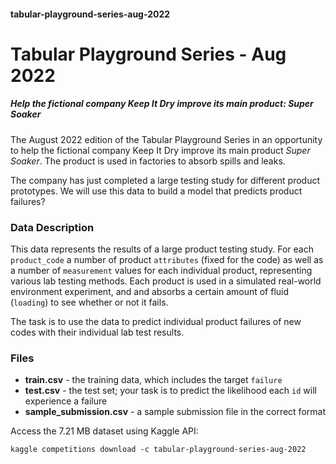 #### tabular-playground-series-aug-2022

# **Tabular Playground Series - Aug 2022**

##### Help the fictional company Keep It Dry improve its main product: Super Soaker

The August 2022 edition of the Tabular Playground Series in an opportunity to help the fictional company Keep It Dry improve its main product *Super Soaker*. The product is used in factories to absorb spills and leaks.

The company has just completed a large testing study for different product prototypes. We will use this data to build a model that predicts product failures?

### **Data Description**

This data represents the results of a large product testing study. For each ```product_code``` a number of product ```attributes``` (fixed for the code) as well as a number of ```measurement``` values for each individual product, representing various lab testing methods. Each product is used in a simulated real-world environment experiment, and and absorbs a certain amount of fluid (```loading```) to see whether or not it fails.

The task is to use the data to predict individual product failures of new codes with their individual lab test results.

### Files

- **train.csv** - the training data, which includes the target ```failure```
- **test.csv** - the test set; your task is to predict the likelihood each ```id``` will experience a failure
- **sample_submission.csv** - a sample submission file in the correct format

Access the 7.21 MB dataset using Kaggle API:
```console
kaggle competitions download -c tabular-playground-series-aug-2022
```
